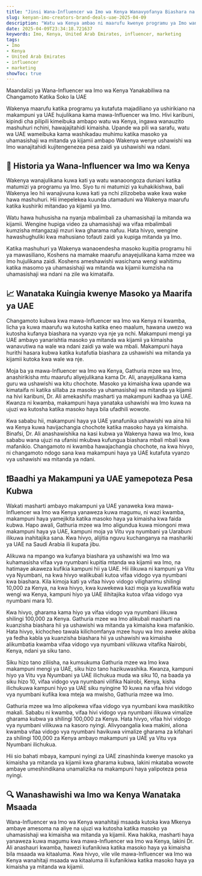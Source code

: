 ```yaml
---
title: "Jinsi Wana-Influencer wa Imo wa Kenya Wanavyofanya Biashara na Makampuni ya UAE"
slug: kenyan-imo-creators-brand-deals-uae-2025-04-09
description: "Watu wa Kenya ambao ni maarufu kwenye programu ya Imo wanatafuta makampuni ya siku zijazo nchini UAE na kuanzisha ushirikiano naye."
date: 2025-04-09T23:34:18.721637
keywords: Imo, Kenya, United Arab Emirates, influencer, marketing
tags:
- Imo
- Kenya
- United Arab Emirates
- influencer
- marketing
showToc: true
---
```


Maandalizi ya Wana-Influencer wa Imo wa Kenya Yanakabiliwa na Changamoto Katika Soko la UAE

Wakenya maarufu katika programu ya kutafuta majadiliano ya ushirikiano na makampuni ya UAE hujulikana kama mawa-Influencer wa Imo. Hivi karibuni, kipindi cha pilipili kimeibuka ambapo watu wa Kenya, ingawa wanauzito mashuhuri nchini, hawajajitahidi kimaisha. Upande wa pili wa sarafu, watu wa UAE wameibuka kama washikadau muhimu katika masoko ya uhamasishaji wa mitanda ya kijamii ambapo Wakenya wenye ushawishi wa Imo wanajitahidi kujitengenezea pesa zaidi ya ushawishi wa ndani.


## 📢 Historia ya Wana-Influencer wa Imo wa Kenya 

Wakenya wanajulikana kuwa kati ya watu wanaoongoza duniani katika matumizi ya programu ya Imo. Siyo tu ni matumizi ya kuhakikishwa, bali Wakenya leo hii wanajivuna kuwa kati ya nchi zilizobeba wake kwa wake hawa mashuhuri. Hii imepelekea kuunda utamaduni wa Wakenya maarufu katika kushiriki mitandao ya kijamii ya Imo.

Watu hawa huhusisha na nyanja mbalimbali za uhamasishaji la mitanda wa kijamii. Wengine hupiga video za uhamasishaji wa vifaa mbalimbali kumzisha mtangazaji mzuri kwa gharama nafuu. Hata hivyo, wengine hawashughuliki kwa mahusiano tofauti zaidi ya kupiga mitanda ya Imo.

Katika mashuhuri ya Wakenya wanaoendesha masoko kupitia programu hii ya mawasiliano, Koshens na mamake maarufu anayejulikana kama mzee wa Imo hujulikana zaidi. Koshens ameshawishi wasichana wengi wahitimu katika masomo ya uhamasishaji wa mitanda wa kijamii kumzisha na uhamasishaji wa ndani na zile wa kimataifa.


## 📈 Wanataka Kuingia kwenye Masoko ya Maarifa ya UAE

Changamoto kubwa kwa mawa-Influencer wa Imo wa Kenya ni kwamba, licha ya kuwa maarufu wa kutosha katika eneo maalum, hawana uwezo wa kutosha kufanya biashara na vyanzo vya nje ya nchi. Makampuni mengi ya UAE ambayo yanarishtia masoko ya mitanda wa kijamii ya kimaisha wanavutiwa na wale wa ndani zaidi ya wale wa mbali. Makampuni haya hurithi hasara kubwa katika kutafutia biashara za ushawishi wa mitanda ya kijamii kutoka kwa wale wa nje.

Moja ba ya mawa-Influencer wa Imo wa Kenya, Gathuria mzee wa Imo, anashirikisha mtu maarufu aliyejulikana kama Dr. Ali, anayejulikana kama guru wa ushawishi wa kitu chochote. Masoko ya kimaisha kwa upande wa kimataifa ni katika sillaba za masoko ya uhamasishaji wa mitanda ya kijamii na hivi karibuni, Dr. Ali amekashifu masharti ya makampuni kadhaa ya UAE. Kwanza ni kwamba, makampuni haya yanataka ushawishi wa Imo kuwa na ujuzi wa kutosha katika masoko haya bila ufadhili wowote.

Kwa sababu hii, makampuni haya ya UAE yanafunika ushawishi wa aina hii wa Kenya kuwa havijachangia chochote katika masoko haya ya kimaisha. Binafsi, Dr. Ali anashawishika na kasi kubwa ya Wakenya hawa wa Imo, kwa sababu wana ujuzi na ufanisi mkubwa kufungua biashara mbali mbali kwa mafanikio. Changamoto ni kwamba hawajachangia chochote, na kwa hivyo, ni changamoto ndogo sana kwa makampuni haya ya UAE kutafuta vyanzo vya ushawishi wa mitanda ya ndani.


## ❗Baadhi ya Makampuni ya UAE yamepoteza Pesa Kubwa

Wakati masharti ambayo makampuni ya UAE yanaweka kwa mawa-Influencer wa Imo wa Kenya yanaweza kuwa magumu, ni wazi kwamba, makampuni haya yamejikita katika masoko haya ya kimaisha kwa faida kubwa. Hapo awali, Gathuria mzee wa Imo aligundua kuwa miongoni mwa makampuni haya ya UAE, kampuni moja ya Vitu vya nyumbani ya Uarabuni ilikuwa inahitajika sana. Kwa hivyo, alijitia nguvu kuchanganya na mashariki ya UAE na Saudi Arabia ili kupata jibu.

Alikuwa na mpango wa kufanya biashara ya ushawishi wa Imo wa kuhamasisha vifaa vya nyumbani kupitia mtanda wa kijamii wa Imo, na hatimaye akaweza kufikia kampuni hii ya UAE. Hii ilikuwa ni kampuni ya Vitu vya Nyumbani, na kwa hivyo walikubali kutoa vifaa vidogo vya nyumbani kwa biashara. Kila kimoja kati ya vifaa hivyo vidogo viligharimu shilingi 10,000 za Kenya, na kwa hivyo, kwa kuwekewa kazi moja ya kuwafikia watu wengi wa Kenya, kampuni hiyo ya UAE ilihitajika kutoa vifaa vidogo vya nyumbani mara 10. 

Kwa hivyo, gharama kama hiyo ya vifaa vidogo vya nyumbani ilikuwa shilingi 100,000 za Kenya. Gathuria mzee wa Imo alikubali masharti na kuanzisha biashara hii ya ushawishi wa mitanda ya kimaisha kwa mafanikio. Hata hivyo, kichocheo tawala kilichomfanya mzee huyu wa Imo aweke akiba ya fedha kabla ya kuanzisha biashara hii ya ushawishi wa kimaisha alikumbatia kwamba vifaa vidogo vya nyumbani vilikuwa vitafika Nairobi, Kenya, ndani ya siku tano. 

Siku hizo tano ziliisha, na kumsukuma Gathuria mzee wa Imo kwa makampuni mengi ya UAE, siku hizo tano hazikuwashika. Kwanza, kampuni hiyo ya Vitu vya Nyumbani ya UAE ilichukua muda wa siku 10, na baada ya siku hizo 10, vifaa vidogo vya nyumbani vilifika Nairobi, Kenya, kisha ilichukuwa kampuni hiyo ya UAE siku nyingine 10 kuwa na vifaa hivi vidogo vya nyumbani kufika kwa mteja wa mwisho, Gathuria mzee wa Imo. 

Gathuria mzee wa Imo alipokewa vifaa vidogo vya nyumbani kwa masikitiko makali. Sababu ni kwamba, vifaa hivi vidogo vya nyumbani ilikuwa vimalize gharama kubwa ya shilingi 100,000 za Kenya. Hata hivyo, vifaa hivi vidogo vya nyumbani vilikuwa na kasoro nyingi. Alivyoangalia kwa makini, aliona kwamba vifaa vidogo vya nyumbani havikuwa vimalize gharama za kifahari za shilingi 100,000 za Kenya ambayo makampuni ya UAE ya Vitu vya Nyumbani ilichukua. 

Hii sio bahati mbaya, kampuni nyingi za UAE zinashinda kwenye masoko ya kimaisha ya mitanda ya kijamii kwa gharama kubwa, lakini mkataba wowote ambaye umeshindikana unamalizika na makampuni haya yalipoteza pesa nyingi.


## 🔍 Wanashawishi wa Imo wa Kenya Wanataka Msaada

Wana-Influencer wa Imo wa Kenya wanahitaji msaada kutoka kwa Mkenya ambaye amesoma na aliye na ujuzi wa kutosha katika masoko ya uhamasishaji wa kimaisha wa mitanda ya kijamii. Kwa hakika, masharti haya yanaweza kuwa magumu kwa mawa-Influencer wa Imo wa Kenya, lakini Dr. Ali anashauri kwamba, hawezi kufanikiwa katika masoko haya ya kimaisha bila msaada wa kitaaluma. Kwa hivyo, vile vile mawa-Influencer wa Imo wa Kenya wanahitaji msaada wa kitaaluma ili kufanikiwa katika masoko haya ya kimaisha ya mitanda wa kijamii.